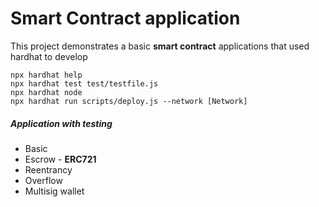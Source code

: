 # Smart Contract application
This project demonstrates a basic **smart contract** applications
that used hardhat to develop

```shell
npx hardhat help
npx hardhat test test/testfile.js
npx hardhat node
npx hardhat run scripts/deploy.js --network [Network]
```

##### Application with testing
- Basic
- Escrow - **ERC721**
- Reentrancy
- Overflow
- Multisig wallet